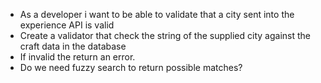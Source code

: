 

 - As a developer i want to be able to validate that a city sent into the experience API is valid
 - Create a validator that check the string of the supplied city against the craft data in the database
 - If invalid the return an error. 
 - Do we need fuzzy search to return possible matches?
